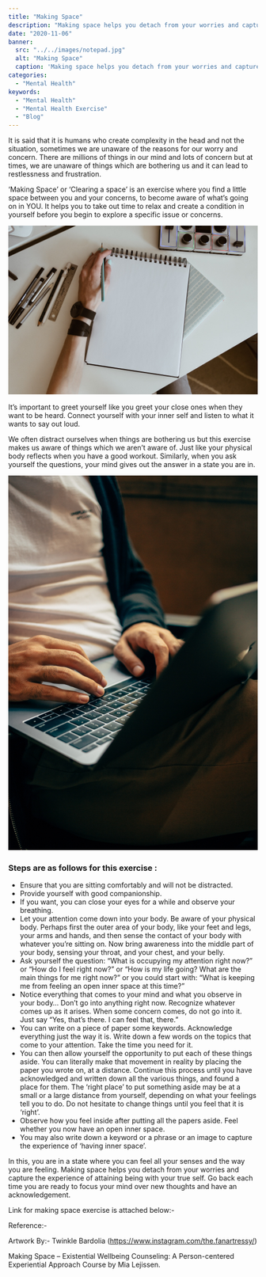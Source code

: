 ```yaml
---
title: "Making Space"
description: "Making space helps you detach from your worries and capture the experience of attaining being with your true self."
date: "2020-11-06"
banner:
  src: "../../images/notepad.jpg"
  alt: "Making Space"
  caption: 'Making space helps you detach from your worries and capture the experience of attaining being with your true self.'
categories:
  - "Mental Health"
keywords:
  - "Mental Health"
  - "Mental Health Exercise"
  - "Blog"
---
```


It is said that it is humans who create complexity in the head and not the situation, sometimes we are unaware of the reasons for our worry and concern. There are millions of things in our mind and lots of concern but at times, we are unaware of things which are bothering us and it can lead to restlessness and frustration.

‘Making Space’ or ‘Clearing a space’ is an exercise where you find a little space between you and your concerns, to become aware of what’s going on in YOU. It helps you to take out time to relax and create a condition in yourself before you begin to explore a specific issue or concerns.

![Making Space](../../images/notepad.jpg)

It’s important to greet yourself like you greet your close ones when they want to be heard. Connect yourself with your inner self and listen to what it wants to say out loud.

We often distract ourselves when things are bothering us but this exercise makes us aware of things which we aren’t aware of. Just like your physical body reflects when you have a good workout. Similarly, when you ask yourself the questions, your mind gives out the answer in a state you are in.

![Making Space](../../images/laptop.jpg)

### Steps are as follows for this exercise :

- Ensure that you are sitting comfortably and will not be distracted.
- Provide yourself with good companionship.
- If you want, you can close your eyes for a while and observe your breathing.
- Let your attention come down into your body. Be aware of your physical body. Perhaps first the outer area of your body, like your feet and legs, your arms and hands, and then sense the contact of your body with whatever you’re sitting on. Now bring awareness into the middle part of your body, sensing your throat, and your chest, and your belly.
- Ask yourself the question: “What is occupying my attention right now?” or “How do I feel right now?” or “How is my life going? What are the main things for me right now?” or you could start with: “What is keeping me from feeling an open inner space at this time?”
- Notice everything that comes to your mind and what you observe in your body… Don’t go into anything right now. Recognize whatever comes up as it arises. When some concern comes, do not go into it. Just say “Yes, that’s there. I can feel that, there.”
- You can write on a piece of paper some keywords. Acknowledge everything just the way it is. Write down a few words on the topics that come to your attention. Take the time you need for it.
- You can then allow yourself the opportunity to put each of these things aside. You can literally make that movement in reality by placing the paper you wrote on, at a distance. Continue this process until you have acknowledged and written down all the various things, and found a place for them. The ‘right place’ to put something aside may be at a small or a large distance from yourself, depending on what your feelings tell you to do. Do not hesitate to change things until you feel that it is ‘right’.
- Observe how you feel inside after putting all the papers aside. Feel whether you now have an open inner space.
- You may also write down a keyword or a phrase or an image to capture the experience of ‘having inner space’.

In this, you are in a state where you can feel all your senses and the way you are feeling. Making space helps you detach from your worries and capture the experience of attaining being with your true self. Go back each time you are ready to focus your mind over new thoughts and have an acknowledgement.

Link for making space exercise is attached below:-

Reference:-

Artwork By:- Twinkle Bardolia (https://www.instagram.com/the.fanartressy/)

Making Space – Existential Wellbeing Counseling: A Person-centered Experiential Approach Course by Mia Lejissen.
